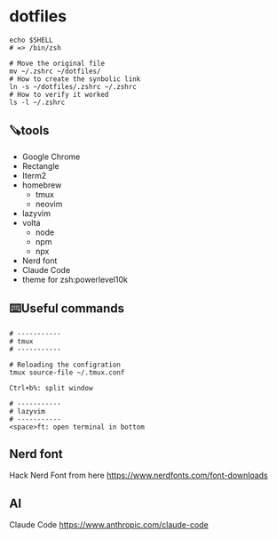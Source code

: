 # dotfiles

```
echo $SHELL
# => /bin/zsh

# Move the original file
mv ~/.zshrc ~/dotfiles/
# How to create the synbolic link
ln -s ~/dotfiles/.zshrc ~/.zshrc
# How to verify it worked
ls -l ~/.zshrc
```

## 🪚tools
- Google Chrome
- Rectangle
- Iterm2
- homebrew
	- tmux
    - neovim
- lazyvim
- volta 
  - node
  - npm
  - npx
- Nerd font
- Claude Code
- theme for zsh:powerlevel10k

## ⌨️Useful commands

```
# -----------
# tmux
# -----------

# Reloading the configration
tmux source-file ~/.tmux.conf

Ctrl+b%: split window

# -----------
# lazyvim
# -----------
<space>ft: open terminal in bottom

```

## Nerd font
Hack Nerd Font from here
https://www.nerdfonts.com/font-downloads

## AI 
Claude Code
https://www.anthropic.com/claude-code
